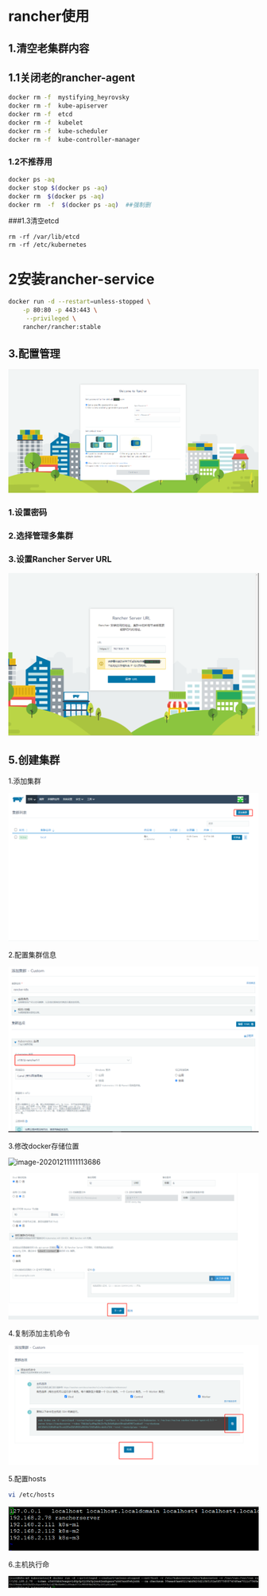 

# rancher使用

## 1.清空老集群内容

## 1.1关闭老的rancher-agent

```bash
docker rm -f  mystifying_heyrovsky
docker rm -f  kube-apiserver
docker rm -f  etcd
docker rm -f  kubelet
docker rm -f  kube-scheduler
docker rm -f  kube-controller-manager 
```

### 1.2不推荐用

```bash
docker ps -aq
docker stop $(docker ps -aq)
docker rm  $(docker ps -aq)
docker rm  -f  $(docker ps -aq)  ##强制删
```

###1.3清空etcd

```
rm -rf /var/lib/etcd
rm -rf /etc/kubernetes
```
# 2安装rancher-service

```bash
docker run -d --restart=unless-stopped \
    -p 80:80 -p 443:443 \
     --privileged \
    rancher/rancher:stable
```



## 3.配置管理



![](images/login.png)

### 1.设置密码

### 2.选择管理多集群

### 3.设置Rancher Server URL

![image-20201216152144850](images/server.png)

## 5.创建集群





1.添加集群

![image-20201211110628268](images/createcluster.png)

2.配置集群信息

![image-20201211110919379](images/editcluster.png)



3.修改docker存储位置



![image-20201211111113686](images/image-20201211111113686.png)

<img src="images/next.png" alt="image-20201211111246795" style="zoom:80%;" />







4.复制添加主机命令

![image-20201211111404058](images/ok.png)

5.配置hosts

```bash
vi /etc/hosts
```

![image-20201211111703790](images/hosts.png)





6.主机执行命

![image-20201216152438248](images/shell.png)





